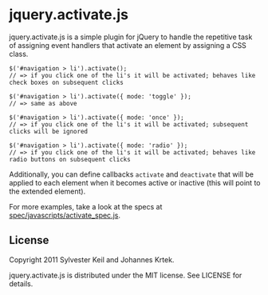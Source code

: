 jquery.activate.js
==================

jquery.activate.js is a simple plugin for jQuery to handle the repetitive
task of assigning event handlers that activate an element by assigning a
CSS class.

    $('#navigation > li').activate();
    // => if you click one of the li's it will be activated; behaves like check boxes on subsequent clicks

    $('#navigation > li').activate({ mode: 'toggle' });
    // => same as above
    
    $('#navigation > li').activate({ mode: 'once' });
    // => if you click one of the li's it will be activated; subsequent clicks will be ignored
    
    $('#navigation > li').activate({ mode: 'radio' });
    // => if you click one of the li's it will be activated; behaves like radio buttons on subsequent clicks

Additionally, you can define callbacks `activate` and `deactivate` that will
be applied to each element when it becomes active or inactive (this will
point to the extended element).

For more examples, take a look at the specs at
[spec/javascripts/activate_spec.js](https://github.com/inukshuk/jquery.activate.js/blob/master/spec/javascripts/activate_spec.js).

License
-------

Copyright 2011 Sylvester Keil and Johannes Krtek.

jquery.activate.js is distributed under the MIT license. See LICENSE for
details.